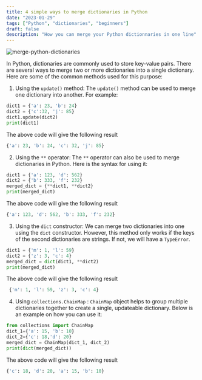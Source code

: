 ```yaml
---
title: 4 simple ways to merge dictionaries in Python
date: "2023-01-29"
tags: ["Python", "dictionaries", "beginners"]
draft: false
description: "How you can merge your Python dictionnaries in one line"
---
```


![merge-python-dictionaries](/images/merge-python-dictionaries.png)

In Python, dictionaries are commonly used to store key-value pairs. There are several ways to merge two or more dictionaries into a single dictionary. Here are some of the common methods used for this purpose:

1. Using the `update()` method: The `update()` method can be used to merge one dictionary into another. For example:

```python
dict1 = {'a': 23, 'b': 24}
dict2 = {'c':32, 'j': 85}
dict1.update(dict2)
print(dict1)
```

The above code will give the following result

```python
{'a': 23, 'b': 24, 'c': 32, 'j': 85}
```

2. Using the `**` operator: The `**` operator can also be used to merge dictionaries in Python. Here is the syntax for using it:

```python
dict1 = {'a': 123, 'd': 562}
dict2 = {'b': 333, 'f': 232}
merged_dict = {**dict1, **dict2}
print(merged_dict)
```

The above code will give the following result

```python
{'a': 123, 'd': 562, 'b': 333, 'f': 232}
```

3. Using the `dict` constructor: We can merge two dictionaries into one using the `dict` constructor. However, this method only works if the keys of the second dictionaries are strings. If not, we will have a `TypeError`.

```python
dict1 = {'m': 1, 'l': 59}
dict2 = {'z': 3, 'c': 4}
merged_dict = dict(dict1, **dict2)
print(merged_dict)
```

The above code will give the following result

```python
 {'m': 1, 'l': 59, 'z': 3, 'c': 4}
```

4. Using `collections.ChainMap` : `ChainMap` object helps to group multiple dictionaries together to create a single, updateable dictionary. Below is an example on how you can use it:

```python
from collections import ChainMap
dict_1={'a': 15, 'b': 10}
dict_2={'c': 18,'d': 20}
merged_dict = ChainMap(dict_1, dict_2)
print(dict(merged_dict))
```

The above code will give the following result

```python
{'c': 18, 'd': 20, 'a': 15, 'b': 10}
```
